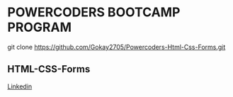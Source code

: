 # POWERCODERS BOOTCAMP PROGRAM
git clone https://github.com/Gokay2705/Powercoders-Html-Css-Forms.git
## HTML-CSS-Forms

[Linkedin](https://www.linkedin.com/in/m-goekce-a-13a3151b2/)